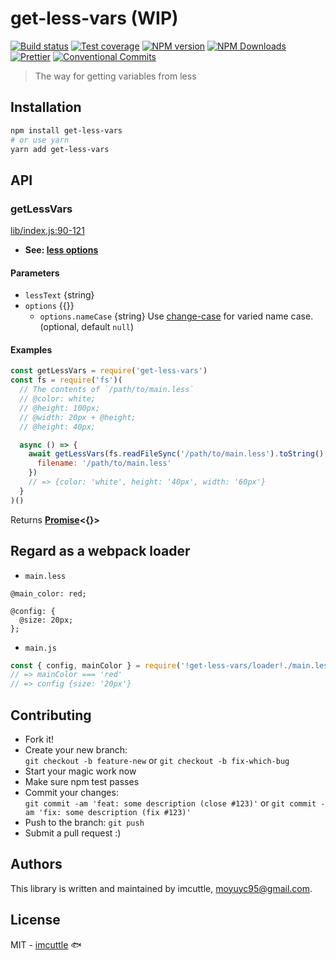 # get-less-vars (WIP)

[![Build status](https://img.shields.io/travis/imcuttle/get-less-vars/master.svg?style=flat-square)](https://travis-ci.org/imcuttle/get-less-vars)
[![Test coverage](https://img.shields.io/codecov/c/github/imcuttle/get-less-vars.svg?style=flat-square)](https://codecov.io/github/imcuttle/get-less-vars?branch=master)
[![NPM version](https://img.shields.io/npm/v/get-less-vars.svg?style=flat-square)](https://www.npmjs.com/package/get-less-vars)
[![NPM Downloads](https://img.shields.io/npm/dm/get-less-vars.svg?style=flat-square&maxAge=43200)](https://www.npmjs.com/package/get-less-vars)
[![Prettier](https://img.shields.io/badge/code_style-prettier-ff69b4.svg?style=flat-square)](https://prettier.io/)
[![Conventional Commits](https://img.shields.io/badge/Conventional%20Commits-1.0.0-yellow.svg?style=flat-square)](https://conventionalcommits.org)

> The way for getting variables from less

## Installation

```bash
npm install get-less-vars
# or use yarn
yarn add get-less-vars
```

## API

<!-- Generated by documentation.js. Update this documentation by updating the source code. -->

### getLessVars

[lib/index.js:90-121](https://github.com/imcuttle/get-less-vars/blob/9f567727eadcfb720a47471386c105d464f4d881/lib/index.js#L90-L121 'Source code on GitHub')

- **See: [less options](http://lesscss.org/usage/#less-options)**

#### Parameters

- `lessText` {string}
- `options` {{}}
  - `options.nameCase` {string}
    Use [change-case](https://www.npmjs.com/package/change-case) for varied name case. (optional, default `null`)

#### Examples

```javascript
const getLessVars = require('get-less-vars')
const fs = require('fs')(
  // The contents of `/path/to/main.less`
  // @color: white;
  // @height: 100px;
  // @width: 20px + @height;
  // @height: 40px;

  async () => {
    await getLessVars(fs.readFileSync('/path/to/main.less').toString(), {
      filename: '/path/to/main.less'
    })
    // => {color: 'white', height: '40px', width: '60px'}
  }
)()
```

Returns **[Promise](https://developer.mozilla.org/docs/Web/JavaScript/Reference/Global_Objects/Promise)&lt;{}>**

## Regard as a webpack loader

- `main.less`

```less
@main_color: red;

@config: {
  @size: 20px;
};
```

- `main.js`

```javascript
const { config, mainColor } = require('!get-less-vars/loader!./main.less')
// => mainColor === 'red'
// => config {size: '20px'}
```

## Contributing

- Fork it!
- Create your new branch:  
  `git checkout -b feature-new` or `git checkout -b fix-which-bug`
- Start your magic work now
- Make sure npm test passes
- Commit your changes:  
  `git commit -am 'feat: some description (close #123)'` or `git commit -am 'fix: some description (fix #123)'`
- Push to the branch: `git push`
- Submit a pull request :)

## Authors

This library is written and maintained by imcuttle, <a href="mailto:moyuyc95@gmail.com">moyuyc95@gmail.com</a>.

## License

MIT - [imcuttle](https://github.com/imcuttle) 🐟
